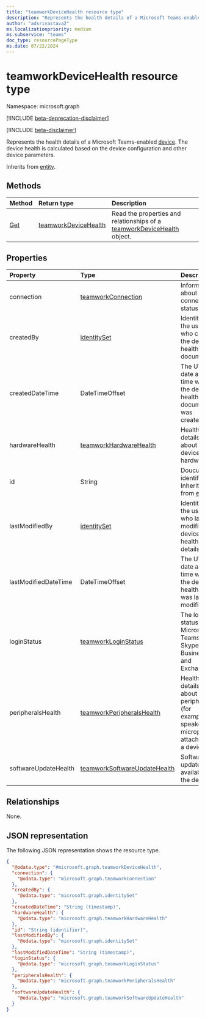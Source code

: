 ```yaml
---
title: "teamworkDeviceHealth resource type"
description: "Represents the health details of a Microsoft Teams-enabled device."
author: "adsrivastava2"
ms.localizationpriority: medium
ms.subservice: "teams"
doc_type: resourcePageType
ms.date: 07/22/2024
---
```


# teamworkDeviceHealth resource type

Namespace: microsoft.graph

[!INCLUDE [beta-deprecation-disclaimer](../../includes/beta-deprecation-disclaimer.md)]

[!INCLUDE [beta-disclaimer](../../includes/beta-disclaimer.md)]

Represents the health details of a Microsoft Teams-enabled [device](../resources/teamworkdevice.md). The device health is calculated based on the device configuration and other device parameters.

Inherits from [entity](../resources/entity.md).

## Methods
|Method|Return type|Description|
|:---|:---|:---|
|[Get](../api/teamworkdevicehealth-get.md)|[teamworkDeviceHealth](../resources/teamworkdevicehealth.md)|Read the properties and relationships of a [teamworkDeviceHealth](../resources/teamworkdevicehealth.md) object.|

## Properties
|Property|Type|Description|
|:---|:---|:---|
|connection|[teamworkConnection](../resources/teamworkconnection.md)|Information about the connection status.|
|createdBy|[identitySet](../resources/identityset.md)|Identity of the user who created the device health document.|
|createdDateTime|DateTimeOffset|The UTC date and time when the device health document was created.|
|hardwareHealth|[teamworkHardwareHealth](../resources/teamworkhardwarehealth.md)|Health details about the device hardware.|
|id|String|Doucument identifier. Inherited from [entity](../resources/entity.md).|
|lastModifiedBy|[identitySet](../resources/identityset.md)|Identity of the user who last modified the device health details.|
|lastModifiedDateTime|DateTimeOffset|The UTC date and time when the device health detail was last modified.|
|loginStatus|[teamworkLoginStatus](../resources/teamworkloginstatus.md)|The login status of Microsoft Teams, Skype for Business, and Exchange.|
|peripheralsHealth|[teamworkPeripheralsHealth](../resources/teamworkperipheralshealth.md)|Health details about all peripherals (for example, speaker and microphone) attached to a device.|
|softwareUpdateHealth|[teamworkSoftwareUpdateHealth](../resources/teamworksoftwareupdatehealth.md)|Software updates available for the device.|

## Relationships
None.

## JSON representation
The following JSON representation shows the resource type.
<!-- {
  "blockType": "resource",
  "keyProperty": "id",
  "@odata.type": "microsoft.graph.teamworkDeviceHealth",
  "baseType": "microsoft.graph.entity",
  "openType": false
}
-->
``` json
{
  "@odata.type": "#microsoft.graph.teamworkDeviceHealth",
  "connection": {
    "@odata.type": "microsoft.graph.teamworkConnection"
  },
  "createdBy": {
    "@odata.type": "microsoft.graph.identitySet"
  },
  "createdDateTime": "String (timestamp)",
  "hardwareHealth": {
    "@odata.type": "microsoft.graph.teamworkHardwareHealth"
  },
  "id": "String (identifier)",
  "lastModifiedBy": {
    "@odata.type": "microsoft.graph.identitySet"
  },
  "lastModifiedDateTime": "String (timestamp)",
  "loginStatus": {
    "@odata.type": "microsoft.graph.teamworkLoginStatus"
  },
  "peripheralsHealth": {
    "@odata.type": "microsoft.graph.teamworkPeripheralsHealth"
  },
  "softwareUpdateHealth": {
    "@odata.type": "microsoft.graph.teamworkSoftwareUpdateHealth"
  }
}
```

